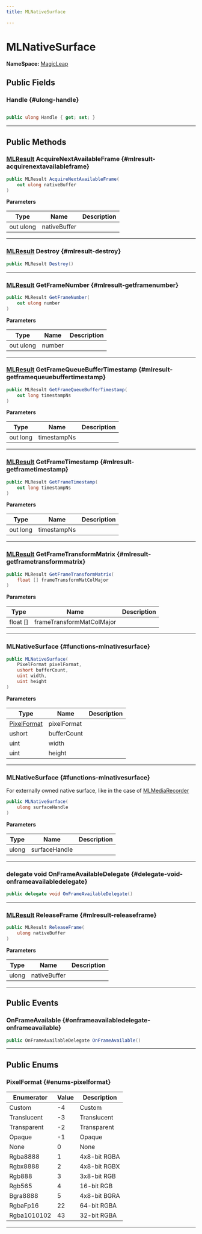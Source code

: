 ```yaml
---
title: MLNativeSurface

---
```


# MLNativeSurface



**NameSpace:** 
[MagicLeap](/unity-api/api/UnityEngine.XR.MagicLeap/UnityEngine.XR.MagicLeap.md) 








## Public Fields

### Handle {#ulong-handle}

```csharp

public ulong Handle { get; set; }

```






-----------

## Public Methods

### [MLResult](/unity-api/api/UnityEngine.XR.MagicLeap/UnityEngine.XR.MagicLeap.MLResult.md) AcquireNextAvailableFrame {#mlresult-acquirenextavailableframe}

```csharp
public MLResult AcquireNextAvailableFrame(
    out ulong nativeBuffer
)
```


**Parameters**

| Type | Name  | Description  | 
|--|--|--|
| out ulong |nativeBuffer||






-----------

### [MLResult](/unity-api/api/UnityEngine.XR.MagicLeap/UnityEngine.XR.MagicLeap.MLResult.md) Destroy {#mlresult-destroy}

```csharp
public MLResult Destroy()
```






-----------

### [MLResult](/unity-api/api/UnityEngine.XR.MagicLeap/UnityEngine.XR.MagicLeap.MLResult.md) GetFrameNumber {#mlresult-getframenumber}

```csharp
public MLResult GetFrameNumber(
    out ulong number
)
```


**Parameters**

| Type | Name  | Description  | 
|--|--|--|
| out ulong |number||






-----------

### [MLResult](/unity-api/api/UnityEngine.XR.MagicLeap/UnityEngine.XR.MagicLeap.MLResult.md) GetFrameQueueBufferTimestamp {#mlresult-getframequeuebuffertimestamp}

```csharp
public MLResult GetFrameQueueBufferTimestamp(
    out long timestampNs
)
```


**Parameters**

| Type | Name  | Description  | 
|--|--|--|
| out long |timestampNs||






-----------

### [MLResult](/unity-api/api/UnityEngine.XR.MagicLeap/UnityEngine.XR.MagicLeap.MLResult.md) GetFrameTimestamp {#mlresult-getframetimestamp}

```csharp
public MLResult GetFrameTimestamp(
    out long timestampNs
)
```


**Parameters**

| Type | Name  | Description  | 
|--|--|--|
| out long |timestampNs||






-----------

### [MLResult](/unity-api/api/UnityEngine.XR.MagicLeap/UnityEngine.XR.MagicLeap.MLResult.md) GetFrameTransformMatrix {#mlresult-getframetransformmatrix}

```csharp
public MLResult GetFrameTransformMatrix(
    float [] frameTransformMatColMajor
)
```


**Parameters**

| Type | Name  | Description  | 
|--|--|--|
| float [] |frameTransformMatColMajor||






-----------

###  MLNativeSurface {#functions-mlnativesurface}

```csharp
public MLNativeSurface(
    PixelFormat pixelFormat,
    ushort bufferCount,
    uint width,
    uint height
)
```


**Parameters**

| Type | Name  | Description  | 
|--|--|--|
| [PixelFormat](/unity-api/api/UnityEngine.XR.MagicLeap/MLNativeSurface/UnityEngine.XR.MagicLeap.MLNativeSurface.md#enums-pixelformat) |pixelFormat||
| ushort |bufferCount||
| uint |width||
| uint |height||






-----------

###  MLNativeSurface {#functions-mlnativesurface}

For externally owned native surface, like in the case of [MLMediaRecorder](/unity-api/api/UnityEngine.XR.MagicLeap/MLMediaRecorder/UnityEngine.XR.MagicLeap.MLMediaRecorder.md)

```csharp
public MLNativeSurface(
    ulong surfaceHandle
)
```


**Parameters**

| Type | Name  | Description  | 
|--|--|--|
| ulong |surfaceHandle||






-----------

### delegate void OnFrameAvailableDelegate {#delegate-void-onframeavailabledelegate}

```csharp
public delegate void OnFrameAvailableDelegate()
```






-----------

### [MLResult](/unity-api/api/UnityEngine.XR.MagicLeap/UnityEngine.XR.MagicLeap.MLResult.md) ReleaseFrame {#mlresult-releaseframe}

```csharp
public MLResult ReleaseFrame(
    ulong nativeBuffer
)
```


**Parameters**

| Type | Name  | Description  | 
|--|--|--|
| ulong |nativeBuffer||






-----------

## Public Events

### OnFrameAvailable {#onframeavailabledelegate-onframeavailable}

```csharp
public OnFrameAvailableDelegate OnFrameAvailable()
```






-----------

## Public Enums

### PixelFormat {#enums-pixelformat}

| Enumerator | Value | Description |
| ---------- | ----- | ----------- |
| Custom | -4|  Custom  |
| Translucent | -3|  Translucent  |
| Transparent | -2|  Transparent  |
| Opaque | -1|  Opaque  |
| None | 0|  None  |
| Rgba8888 | 1|  4x8-bit RGBA  |
| Rgbx8888 | 2|  4x8-bit RGBX  |
| Rgb888 | 3|  3x8-bit RGB  |
| Rgb565 | 4|  16-bit RGB  |
| Bgra8888 | 5|  4x8-bit BGRA  |
| RgbaFp16 | 22|  64-bit RGBA  |
| Rgba1010102 | 43|  32-bit RGBA  |








-----------


